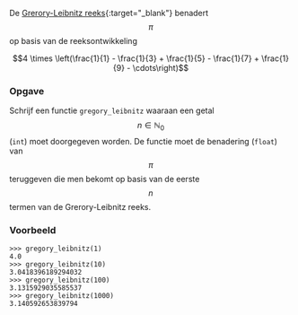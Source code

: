 De [Grerory-Leibnitz reeks](https://en.wikipedia.org/wiki/Leibniz_formula_for_%CF%80){:target="_blank"} benadert $$\pi$$ op basis van de reeksontwikkeling

$$4 \times \left(\frac{1}{1} - \frac{1}{3} + \frac{1}{5} - \frac{1}{7} + \frac{1}{9} - \cdots\right)$$

### Opgave

Schrijf een functie `gregory_leibnitz` waaraan een getal $$n \in \mathbb{N}_0$$ (`int`) moet doorgegeven worden. De functie moet de benadering (`float`) van $$\pi$$ teruggeven die men bekomt op basis van de eerste $$n$$ termen van de Grerory-Leibnitz reeks.

### Voorbeeld

```console?lang=python&prompt=>>>
>>> gregory_leibnitz(1)
4.0
>>> gregory_leibnitz(10)
3.0418396189294032
>>> gregory_leibnitz(100)
3.1315929035585537
>>> gregory_leibnitz(1000)
3.140592653839794
```
